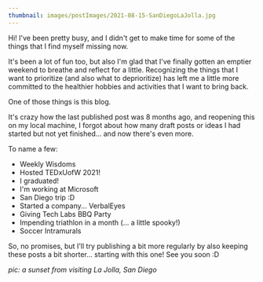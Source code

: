 ```yaml
---
thumbnail: images/postImages/2021-08-15-SanDiegoLaJolla.jpg
---
```

Hi! I've been pretty busy, and I didn't get to make time for some of the things that I find myself missing now.

It's been a lot of fun too, but also I'm glad that I've finally gotten an emptier weekend to breathe and reflect for a little. Recognizing the things that I want to prioritize (and also what to deprioritize) has left me a little more committed to the healthier hobbies and activities that I want to bring back.

One of those things is this blog.

It's crazy how the last published post was 8 months ago, and reopening this on my local machine, I forgot about how many draft posts or ideas I had started but not yet finished... and now there's even more.

To name a few:
* Weekly Wisdoms
* Hosted TEDxUofW 2021!
* I graduated!
* I'm working at Microsoft
* San Diego trip :D
* Started a company... VerbalEyes
* Giving Tech Labs BBQ Party
* Impending triathlon in a month (... a little spooky!)
* Soccer Intramurals

So, no promises, but I'll try publishing a bit more regularly by also keeping these posts a bit shorter... starting with this one! See you soon :D

*pic: a sunset from visiting La Jolla, San Diego*